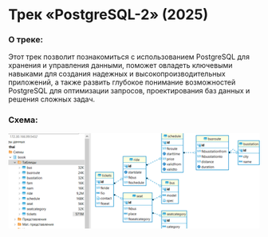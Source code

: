 # Трек «PostgreSQL-2» (2025)

### О треке:
Этот трек позволит познакомиться с использованием PostgreSQL для хранения и управления данными, поможет овладеть ключевыми навыками для создания надежных и высокопроизводительных приложений, а также развить глубокое понимание возможностей PostgreSQL для оптимизации запросов, проектирования баз данных и решения сложных задач.

### Схема:
![Схема Thai booking](https://github.com/aeuge/postgres16book/blob/main/database/thai_book.png)